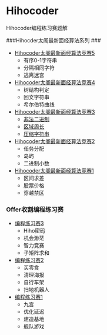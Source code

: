 # Hihocoder
  Hihocoder编程练习赛题解
  
###Hihocder太阁最新面经算法系列 ###
+ [Hihocoder太阁最新面经算法竞赛5](http://hihocoder.com/contest/hihointerview10/problems) 
  + 有序0-1字符串
  + 分隔相同字符
  + 逃离迷宫 
+ [Hihocoder太阁最新面经算法竞赛4](http://hihocoder.com/contest/hihointerview9/problems) 
  + 树结构判定
  + 回文字符串
  + 希尔伯特曲线
+ [Hihocoder太阁最新面经算法竞赛3](https://github.com/SiriusM/Hihocoder/tree/master/Contests/%E5%A4%AA%E9%98%81%E6%9C%80%E6%96%B0%E9%9D%A2%E7%BB%8F%E7%AE%97%E6%B3%95%E7%AB%9E%E8%B5%9B3) 
  + [非法二进制](https://github.com/SiriusM/Hihocoder/tree/master/Contests/%E5%A4%AA%E9%98%81%E6%9C%80%E6%96%B0%E9%9D%A2%E7%BB%8F%E7%AE%97%E6%B3%95%E7%AB%9E%E8%B5%9B3/A%20%E9%9D%9E%E6%B3%95%E4%BA%8C%E8%BF%9B%E5%88%B6%E6%95%B0)
  + [区域周长](https://github.com/SiriusM/Hihocoder/tree/master/Contests/%E5%A4%AA%E9%98%81%E6%9C%80%E6%96%B0%E9%9D%A2%E7%BB%8F%E7%AE%97%E6%B3%95%E7%AB%9E%E8%B5%9B3/B%20%E5%8C%BA%E5%9F%9F%E5%91%A8%E9%95%BF)
  + [压缩字符串](https://github.com/SiriusM/Hihocoder/tree/master/Contests/%E5%A4%AA%E9%98%81%E6%9C%80%E6%96%B0%E9%9D%A2%E7%BB%8F%E7%AE%97%E6%B3%95%E7%AB%9E%E8%B5%9B3/C%20%E5%8E%8B%E7%BC%A9%E5%AD%97%E7%AC%A6%E4%B8%B2)
+ [Hihocoder太阁最新面经算法竞赛2](http://hihocoder.com/contest/hihointerview7/problems) 
  + 任务分配
  + 岛屿
  + 二进制小数
+ [Hihocoder太阁最新面经算法竞赛1](http://hihocoder.com/contest/hihointerview6/problems) 
  + 区间求差
  + 股票价格
  + 穿越禁区

### Offer收割编程练习赛 ###
+ [编程练习赛3](http://hihocoder.com/contest/hihointerview5/problems)
  + Hiho密码
  + 机会渺茫
  + 智力竞赛
  + 子矩阵求和
+ [编程练习赛2](http://hihocoder.com/contest/hihointerview4)
  + 买零食
  + 清理海报
  + 自行车架
  + 扫地机器人
+ [编程练习赛1](http://hihocoder.com/contest/hihointerview3/problems)
  + 九宫
  + 优化延迟
  + 建造基地
  + 舰队游戏



